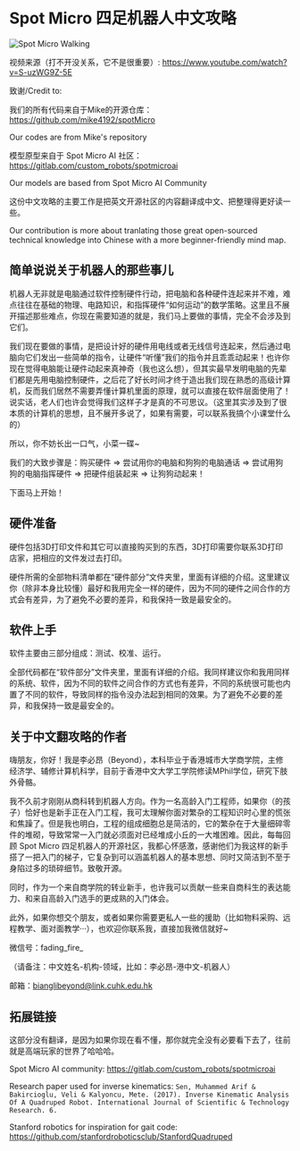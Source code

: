 # Spot Micro 四足机器人中文攻略

![Spot Micro Walking](assets/spot_micro_walking.gif)

视频来源（打不开没关系，它不是很重要）: https://www.youtube.com/watch?v=S-uzWG9Z-5E


致谢/Credit to:

我们的所有代码来自于Mike的开源仓库：https://github.com/mike4192/spotMicro

Our codes are from Mike's repository

模型原型来自于 Spot Micro AI 社区：https://gitlab.com/custom_robots/spotmicroai

Our models are based from Spot Micro AI Community

这份中文攻略的主要工作是把英文开源社区的内容翻译成中文、把整理得更好读一些。

Our contribution is more about tranlating those great open-sourced technical knowledge into Chinese with a more beginner-friendly mind map.


## 简单说说关于机器人的那些事儿
机器人无非就是电脑通过软件控制硬件行动，把电脑和各种硬件连起来并不难，难点往往在基础的物理、电路知识，和指挥硬件“如何运动”的数学策略。这里且不展开描述那些难点，你现在需要知道的就是，我们马上要做的事情，完全不会涉及到它们。

我们现在要做的事情，是把设计好的硬件用电线或者无线信号连起来，然后通过电脑向它们发出一些简单的指令，让硬件“听懂”我们的指令并且乖乖动起来！也许你现在觉得电脑能让硬件动起来真神奇（我也这么想），但其实最早发明电脑的先辈们都是先用电脑控制硬件，之后花了好长时间才终于造出我们现在熟悉的高级计算机，反而我们居然不需要弄懂计算机里面的原理，就可以直接在软件层面使用了！说实话，老人们也许会觉得我们这样子才是真的不可思议。（这里其实涉及到了很本质的计算机的思想，且不展开多说了，如果有需要，可以联系我搞个小课堂什么的）

所以，你不妨长出一口气，小菜一碟~

我们的大致步骤是：购买硬件 => 尝试用你的电脑和狗狗的电脑通话 => 尝试用狗狗的电脑指挥硬件 => 把硬件组装起来 => 让狗狗动起来！

下面马上开始！

## 硬件准备
硬件包括3D打印文件和其它可以直接购买到的东西，3D打印需要你联系3D打印店家，把相应的文件发过去打印。

硬件所需的全部物料清单都在“硬件部分”文件夹里，里面有详细的介绍。这里建议你（除非本身比较懂）最好和我用完全一样的硬件，因为不同的硬件之间合作的方式会有差异，为了避免不必要的差异，和我保持一致是最安全的。


## 软件上手
软件主要由三部分组成：测试、校准、运行。

全部代码都在“软件部分”文件夹里，里面有详细的介绍。我同样建议你和我用同样的系统、软件，因为不同的软件之间合作的方式也有差异，不同的系统很可能也内置了不同的软件，导致同样的指令没办法起到相同的效果。为了避免不必要的差异，和我保持一致是最安全的。


## 关于中文翻攻略的作者

嗨朋友，你好！我是李必昂（Beyond），本科毕业于香港城市大学商学院，主修经济学、辅修计算机科学，目前于香港中文大学工学院修读MPhil学位，研究下肢外骨骼。

我不久前才刚刚从商科转到机器人方向。作为一名高龄入门工程师，如果你（的孩子）恰好也是新手正在入门工程，我可太理解你面对繁杂的工程知识时心里的慌张和焦躁了。但是我也明白，工程的组成细胞总是简洁的，它的繁杂在于大量细碎零件的堆砌，导致常常一入门就必须面对已经堆成小丘的一大堆困难。因此，每每回顾 Spot Micro 四足机器人的开源社区，我都心怀感激，感谢他们为我这样的新手搭了一把入门的梯子，它复杂到可以涵盖机器人的基本思想、同时又简洁到不至于身陷过多的琐碎细节。致敬开源。

同时，作为一个来自商学院的转业新手，也许我可以贡献一些来自商科生的表达能力、和来自高龄入门选手的更成熟的入门体会。

此外，如果你想交个朋友，或者如果你需要更私人一些的援助（比如物料采购、远程教学、面对面教学···），也欢迎你联系我，直接加我微信就好~

微信号：fading_fire_

（请备注：中文姓名-机构-领域，比如：李必昂-港中文-机器人）

邮箱：bianglibeyond@link.cuhk.edu.hk


## 拓展链接
这部分没有翻译，是因为如果你现在看不懂，那你就完全没有必要看下去了，往前就是高端玩家的世界了哈哈哈。

Spot Micro AI community: https://gitlab.com/custom_robots/spotmicroai

Research paper used for inverse kinematics:
`Sen, Muhammed Arif & Bakircioglu, Veli & Kalyoncu, Mete. (2017).
Inverse Kinematic Analysis Of A Quadruped Robot.
International Journal of Scientific & Technology Research. 6.`

Stanford robotics for inspiration for gait code: https://github.com/stanfordroboticsclub/StanfordQuadruped
